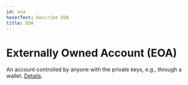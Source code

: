 ```yaml
---
id: eoa
hoverText: Describe EOA
title: EOA
---
```


# Externally Owned Account (EOA)

An account controlled by anyone with the private keys, e.g., through a wallet. [Details](https://ethereum.org/en/developers/docs/accounts/).